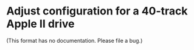 <!-- This file is automatically generated. Do not edit. -->
# Adjust configuration for a 40-track Apple II drive

(This format has no documentation. Please file a bug.)
